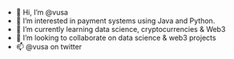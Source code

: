 - 👋 Hi, I’m @vusa
- 👀 I’m interested in payment systems using Java and Python.
- 🌱 I’m currently learning data science, cryptocurrencies & Web3
- 💞️ I’m looking to collaborate on data science & web3 projects
- 📫 @vusa on twitter

<!---
vusa/vusa is a ✨ special ✨ repository because its `README.md` (this file) appears on your GitHub profile.
You can click the Preview link to take a look at your changes.
--->
